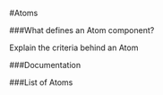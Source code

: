 #Atoms

###What defines an Atom component?

Explain the criteria behind an Atom

###Documentation

###List of Atoms
